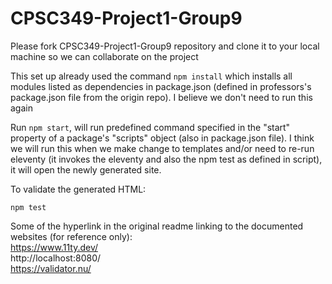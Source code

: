 # CPSC349-Project1-Group9

Please fork CPSC349-Project1-Group9 repository and clone it to your local machine so we can collaborate on the project

This set up already used the command ```npm install``` which installs all modules listed as dependencies in package.json (defined in professors's package.json file from the origin repo). I believe we don't need to run this again

Run ```npm start```, will run predefined command specified in the "start" property of a package's "scripts" object (also in package.json file). I think we will run this when we make change to templates and/or need to re-run eleventy (it invokes the eleventy and also the npm test as defined in script), it will open the newly generated site.

To validate the generated HTML:

```shell-session
npm test
```

Some of the hyperlink in the original readme linking to the documented websites (for reference only): <br>
https://www.11ty.dev/ <br>
http://localhost:8080/ <br>
https://validator.nu/ <br>



